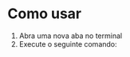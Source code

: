 # Como usar

1. Abra uma nova aba no terminal
2. Execute o seguinte comando:
```npx json-server -w -p 3333 ./mock/database.json
```